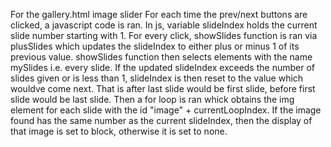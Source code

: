 For the gallery.html image slider
For each time the prev/next buttons are clicked, a javascript code is ran.
In js, variable slideIndex holds the current slide number starting with 1.
For every click, showSlides function is ran via plusSlides which updates
the slideIndex to either plus or minus 1 of its previous value. showSlides
function then selects elements with the name mySlides i.e. every slide.
If the updated slideIndex exceeds the number of slides given or is less
than 1, slideIndex is then reset to the value which wouldve come next.
That is after last slide would be first slide, before first slide would be
last slide. Then a for loop is ran whick obtains the img element for each
slide with the id "image" + currentLoopIndex. If the image found has the
same number as the current slideIndex, then the display of that image is
set to block, otherwise it is set to none.